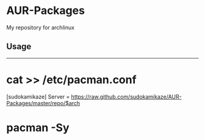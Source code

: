 # AUR-Packages
My repository for archlinux

## Usage
---------------------
# cat >> /etc/pacman.conf
[sudokamikaze]
Server = https://raw.github.com/sudokamikaze/AUR-Packages/master/repo/$arch
 # pacman -Sy

